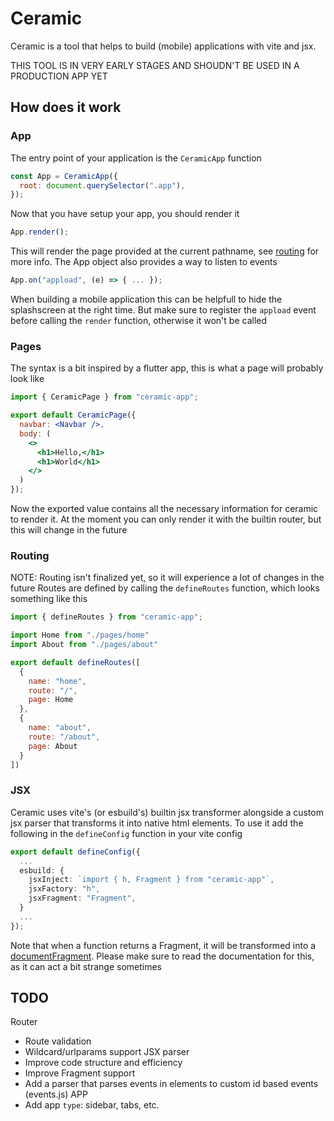 # Ceramic
Ceramic is a tool that helps to build (mobile) applications with vite and jsx.

THIS TOOL IS IN VERY EARLY STAGES AND SHOUDN'T BE USED IN A PRODUCTION APP YET

## How does it work

### App
The entry point of your application is the `CeramicApp` function

```jsx
const App = CeramicApp({
  root: document.querySelector(".app"),
});
```

Now that you have setup your app, you should render it
```jsx
App.render();
```

This will render the page provided at the current pathname, see [routing](#routing) for more info.
The App object also provides a way to listen to events
```jsx
App.on("appload", (e) => { ... });
```
When building a mobile application this can be helpfull to hide the splashscreen at the right time.
But make sure to register the `appload` event before calling the `render` function, otherwise it won't be called

### Pages
The syntax is a bit inspired by a flutter app, this is what a page will probably look like

```jsx
import { CeramicPage } from "ceramic-app";

export default CeramicPage({
  navbar: <Navbar />,
  body: (
    <>
      <h1>Hello,</h1>
      <h1>World</h1>
    </>
  )
});
```
Now the exported value contains all the necessary information for ceramic to render it.
At the moment you can only render it with the builtin router, but this will change in the future

### Routing

NOTE: Routing isn't finalized yet, so it will experience a lot of changes in the future
Routes are defined by calling the `defineRoutes` function, which looks something like this

```js
import { defineRoutes } from "ceramic-app";

import Home from "./pages/home"
import About from "./pages/about"

export default defineRoutes([
  {
    name: "home",
    route: "/",
    page: Home
  },
  {
    name: "about",
    route: "/about",
    page: About
  }
])
```

### JSX
Ceramic uses vite's (or esbuild's) builtin jsx transformer alongside a custom jsx parser that transforms it into native html elements.
To use it add the following in the `defineConfig` function in your vite config
```ts
export default defineConfig({
  ...
  esbuild: {
    jsxInject: `import { h, Fragment } from "ceramic-app"`,
    jsxFactory: "h",
    jsxFragment: "Fragment",
  }
  ...
});
```
Note that when a function returns a Fragment, it will be transformed into a [documentFragment](https://developer.mozilla.org/en-US/docs/Web/API/DocumentFragment).
Please make sure to read the documentation for this, as it can act a bit strange sometimes


## TODO
Router
- Route validation
- Wildcard/urlparams support
JSX parser
- Improve code structure and efficiency
- Improve Fragment support
- Add a parser that parses events in elements to custom id based events (events.js)
APP
- Add app `type`: sidebar, tabs, etc.